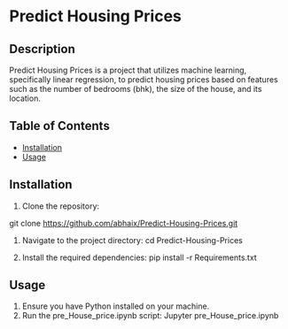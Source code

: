# Predict Housing Prices

## Description

Predict Housing Prices is a project that utilizes machine learning, specifically linear regression, to predict housing prices based on features such as the number of bedrooms (bhk), the size of the house, and its location.

## Table of Contents

- [Installation](#installation)
- [Usage](#usage)

## Installation

1. Clone the repository:


git clone https://github.com/abhaix/Predict-Housing-Prices.git

1. Navigate to the project directory:
cd Predict-Housing-Prices

1. Install the required dependencies:
pip install -r Requirements.txt

## Usage

1. Ensure you have Python installed on your machine.
2. Run the pre_House_price.ipynb script:
Jupyter pre_House_price.ipynb

